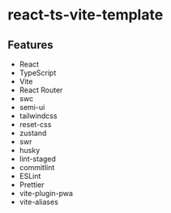 # react-ts-vite-template

## Features

- React
- TypeScript
- Vite
- React Router
- swc
- semi-ui
- tailwindcss
- reset-css
- zustand
- swr
- husky
- lint-staged
- commitlint
- ESLint
- Prettier
- vite-plugin-pwa
- vite-aliases
